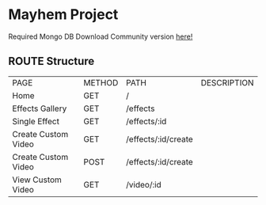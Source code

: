 # Mayhem Project

Required Mongo DB Download Community version [here!](https://www.mongodb.com/try/download/community?tck=docs_server)

## ROUTE Structure

<table>
    <tr>
      <td>PAGE</td>
      <td>METHOD</td>
      <td>PATH</td>
      <td>DESCRIPTION</td>
    </tr>
      <tr>
      <td>Home</td>
      <td>GET</td>
      <td>/</td>
      <td></td>
    </tr>
      <tr>
      <td>Effects Gallery</td>
      <td>GET</td>
      <td>/effects</td>
      <td></td>
    </tr>
      <tr>
      <td>Single Effect</td>
      <td>GET</td>
      <td>/effects/:id</td>
      <td></td>
    </tr>
      <tr>
      <td>Create Custom Video</td>
      <td>GET</td>
      <td>/effects/:id/create</td>
      <td></td>
    </tr>
          <tr>
      <td>Create Custom Video</td>
      <td>POST</td>
      <td>/effects/:id/create</td>
      <td></td>
    </tr>
            <tr>
      <td>View Custom Video</td>
      <td>GET</td>
      <td>/video/:id</td>
      <td></td>
    </tr>
</table>


